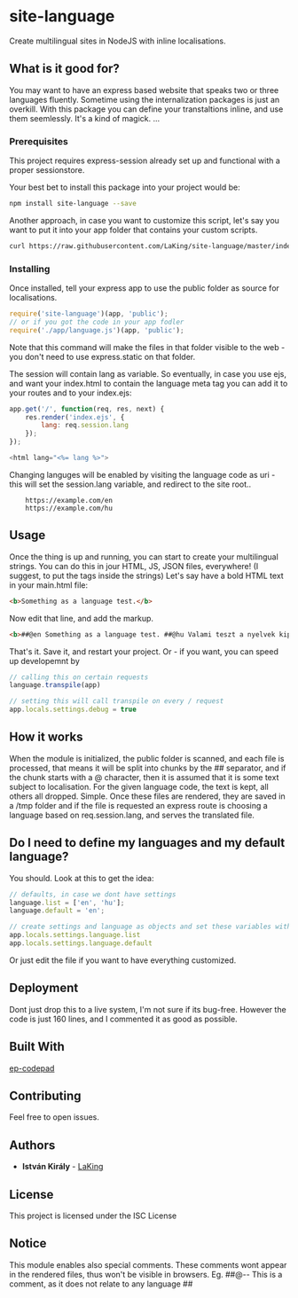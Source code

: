 # site-language
Create multilingual sites in NodeJS with inline localisations.

## What is it good for?

You may want to have an express based website that speaks two or three languages fluently. Sometime using the internalization packages is just an overkill.
With this package you can define your transtaltions inline, and use them seemlessly. It's a kind of magick. ...

### Prerequisites

This project requires express-session already set up and functional with a proper sessionstore.

Your best bet to install this package into your project would be:

```bash
npm install site-language --save
```
Another approach, in case you want to customize this script, let's say you want to put it into your app folder that contains your custom scripts.

```bash
curl https://raw.githubusercontent.com/LaKing/site-language/master/index.js > app/language.js

```

### Installing

Once installed, tell your express app to use the public folder as source for localisations.

```javascript
require('site-language')(app, 'public');
// or if you got the code in your app fodler
require('./app/language.js')(app, 'public');
```
Note that this command will make the files in that folder visible to the web - you don't need to use express.static on that folder.

The session will contain lang as variable.
So eventually, in case you use ejs, and want your index.html to contain the language meta tag you can add it to your routes and to your index.ejs:

```javascript
app.get('/', function(req, res, next) {
    res.render('index.ejs', {
        lang: req.session.lang
    });
});

<html lang="<%= lang %>">

```

Changing languges will be enabled by visiting the language code as uri - this will set the session.lang variable, and redirect to the site root..
```
    https://example.com/en
    https://example.com/hu

```

## Usage

Once the thing is up and running, you can start to create your multilingual strings.
You can do this in jour HTML, JS, JSON files, everywhere! (I suggest, to put the tags inside the strings) 
Let's say have a bold HTML text in your main.html file:

```html
<b>Something as a language test.</b>

```
Now edit that line, and add the markup.

```html
<b>##@en Something as a language test. ##@hu Valami teszt a nyelvek kipróbálására. ##</b>

```
That's it. Save it, and restart your project.
Or - if you want, you can speed up developemnt by
```javascript
// calling this on certain requests
language.transpile(app)

// setting this will call transpile on every / request
app.locals.settings.debug = true
```
## How it works

When the module is initialized, the public folder is scanned, and each file is processed, that means it will be split into chunks by the ## separator, and if the chunk starts with a @ character, then it is assumed that it is some text subject to localisation.
For the given language code, the text is kept, all others all dropped. Simple. Once these files are rendered, they are saved in a /tmp folder and if the file is requested an express route is choosing a language based on req.session.lang, and serves the translated file.

## Do I need to define my languages and my default language?

You should. Look at this to get the idea:

```javascript
// defaults, in case we dont have settings
language.list = ['en', 'hu'];
language.default = 'en';

// create settings and language as objects and set these variables with some custom values
app.locals.settings.language.list
app.locals.settings.language.default

```
Or just edit the file if you want to have everything customized.

## Deployment

Dont just drop this to a live system, I'm not sure if its bug-free. However the code is just 160 lines, and I commented it as good as possible.

## Built With

[ep-codepad](http://codepad.etherpad.org/)

## Contributing

Feel free to open issues.

## Authors

* **István Király** - [LaKing](https://github.com/LaKing)

## License

This project is licensed under the ISC License

## Notice

This module enables also special comments. These comments wont appear in the rendered files, thus won't be visible in browsers.
Eg. ##@-- This is a comment, as it does not relate to any language ##